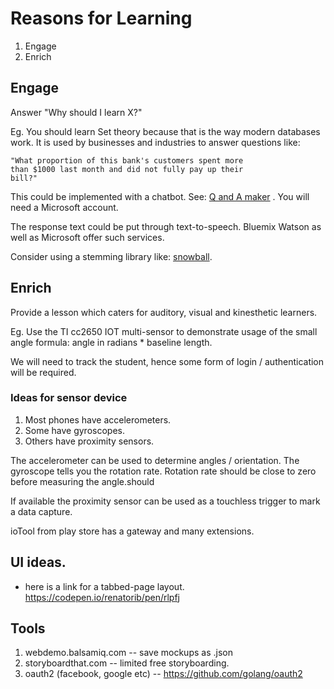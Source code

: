 # Reasons for Learning
1. Engage
1. Enrich

## Engage
Answer "Why should I learn X?"

Eg. You should learn Set theory because that is the way
modern databases work. It is used by businesses and
industries to answer questions like:

    "What proportion of this bank's customers spent more
    than $1000 last month and did not fully pay up their
    bill?"

This could be implemented with a chatbot. See:
[Q and A maker](https://qnamaker.ai) . You will need
a Microsoft account.

The response text could be put through text-to-speech.
Bluemix Watson as well as Microsoft offer such services.

Consider using a stemming library like:
[snowball](https://github.com/kljensen/snowball).


## Enrich
Provide a lesson which caters for auditory, visual and
kinesthetic learners.

Eg. Use the TI cc2650 IOT multi-sensor to demonstrate usage
of the small angle formula: angle in radians * baseline length.

We will need to track the student, hence some form of
login / authentication will be required.

### Ideas for sensor device
1. Most phones have accelerometers.
1. Some have gyroscopes.
1. Others have proximity sensors.

The accelerometer can be used to determine angles / orientation.
The gyroscope tells you the rotation rate. Rotation rate
should be close to zero before measuring the angle.should

If available the proximity sensor can be used as a touchless
trigger to mark a data capture.

ioTool from play store has a gateway and many extensions.

## UI ideas.
* here is a link for a tabbed-page layout. https://codepen.io/renatorib/pen/rlpfj

## Tools
1. webdemo.balsamiq.com -- save mockups as .json
1. storyboardthat.com -- limited free storyboarding.
1. oauth2 (facebook, google etc) -- https://github.com/golang/oauth2
